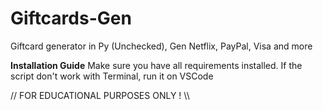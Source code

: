 # Giftcards-Gen

Giftcard generator in Py (Unchecked), Gen Netflix, PayPal, Visa and more

**Installation Guide**
Make sure you have all requirements installed.
If the script don't work with Terminal, run it on VSCode

// FOR EDUCATIONAL PURPOSES ONLY ! \\\
